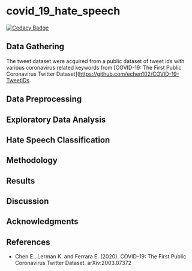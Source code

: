 # covid_19_hate_speech

[![Codacy Badge](https://api.codacy.com/project/badge/Grade/77782d14ee04460e83c9e5b8f5708ffc)](https://www.codacy.com/manual/samhunsadamant/covid_19_hate_speech?utm_source=github.com&amp;utm_medium=referral&amp;utm_content=SamSamhuns/covid_19_hate_speech&amp;utm_campaign=Badge_Grade)

## Data Gathering

The tweet dataset were acquired from a public dataset of tweet ids with various coronavirus related keywords from [COVID-19: The First Public Coronavirus Twitter Dataset](https://github.com/echen102/COVID-19-TweetIDs.

## Data Preprocessing

## Exploratory Data Analysis

## Hate Speech Classification

## Methodology

## Results

## Discussion

## Acknowledgments

## References

-    Chen E., Lerman K. and Ferrara E. (2020). COVID-19: The First Public Coronavirus Twitter Dataset. arXiv:2003.07372
